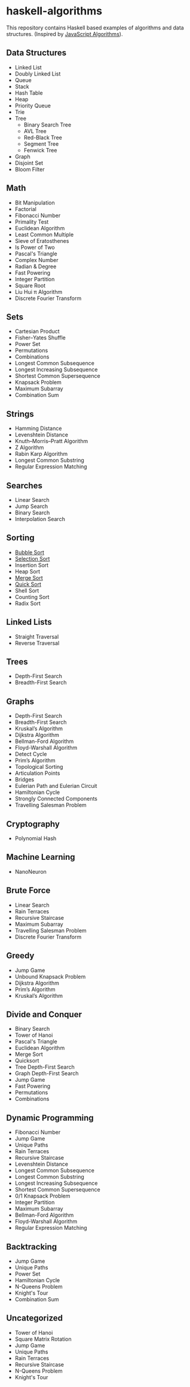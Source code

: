 
# haskell-algorithms

This repository contains Haskell based examples of algorithms and data structures. (Inspired by [JavaScript Algorithms](https://github.com/trekhleb/javascript-algorithms)).

## Data Structures

- Linked List
- Doubly Linked List
- Queue
- Stack
- Hash Table
- Heap
- Priority Queue
- Trie
- Tree
  - Binary Search Tree
  - AVL Tree
  - Red-Black Tree
  - Segment Tree
  - Fenwick Tree
- Graph
- Disjoint Set
- Bloom Filter

## Math

- Bit Manipulation
- Factorial
- Fibonacci Number
- Primality Test
- Euclidean Algorithm
- Least Common Multiple
- Sieve of Eratosthenes
- Is Power of Two
- Pascal's Triangle
- Complex Number
- Radian & Degree
- Fast Powering
- Integer Partition
- Square Root
- Liu Hui π Algorithm
- Discrete Fourier Transform

## Sets

- Cartesian Product
- Fisher–Yates Shuffle
- Power Set
- Permutations
- Combinations
- Longest Common Subsequence
- Longest Increasing Subsequence
- Shortest Common Supersequence
- Knapsack Problem
- Maximum Subarray
- Combination Sum

## Strings

- Hamming Distance
- Levenshtein Distance
- Knuth–Morris–Pratt Algorithm
- Z Algorithm
- Rabin Karp Algorithm
- Longest Common Substring
- Regular Expression Matching

## Searches

- Linear Search
- Jump Search
- Binary Search
- Interpolation Search

## Sorting

- [Bubble Sort](https://github.com/okmttdhr/haskell-algorithms/blob/master/src/sorting/bubble-sort.hs)
- [Selection Sort](https://github.com/okmttdhr/haskell-algorithms/blob/master/src/sorting/selection-sort.hs)
- Insertion Sort
- Heap Sort
- [Merge Sort](https://github.com/okmttdhr/haskell-algorithms/blob/master/src/sorting/merge-sort.hs)
- [Quick Sort](https://github.com/okmttdhr/haskell-algorithms/blob/master/src/sorting/quick-sort.hs)
- Shell Sort
- Counting Sort
- Radix Sort

## Linked Lists

- Straight Traversal
- Reverse Traversal

## Trees

- Depth-First Search
- Breadth-First Search

## Graphs

- Depth-First Search
- Breadth-First Search
- Kruskal’s Algorithm
- Dijkstra Algorithm
- Bellman-Ford Algorithm
- Floyd-Warshall Algorithm
- Detect Cycle
- Prim’s Algorithm
- Topological Sorting
- Articulation Points
- Bridges
- Eulerian Path and Eulerian Circuit
- Hamiltonian Cycle
- Strongly Connected Components
- Travelling Salesman Problem

## Cryptography

- Polynomial Hash

## Machine Learning

- NanoNeuron

## Brute Force

- Linear Search
- Rain Terraces
- Recursive Staircase
- Maximum Subarray
- Travelling Salesman Problem
- Discrete Fourier Transform

## Greedy

- Jump Game
- Unbound Knapsack Problem
- Dijkstra Algorithm
- Prim’s Algorithm
- Kruskal’s Algorithm

## Divide and Conquer

- Binary Search
- Tower of Hanoi
- Pascal's Triangle
- Euclidean Algorithm
- Merge Sort
- Quicksort
- Tree Depth-First Search
- Graph Depth-First Search
- Jump Game
- Fast Powering
- Permutations
- Combinations

## Dynamic Programming

- Fibonacci Number
- Jump Game
- Unique Paths
- Rain Terraces
- Recursive Staircase
- Levenshtein Distance
- Longest Common Subsequence
- Longest Common Substring
- Longest Increasing Subsequence
- Shortest Common Supersequence
- 0/1 Knapsack Problem
- Integer Partition
- Maximum Subarray
- Bellman-Ford Algorithm
- Floyd-Warshall Algorithm
- Regular Expression Matching

## Backtracking

- Jump Game
- Unique Paths
- Power Set
- Hamiltonian Cycle
- N-Queens Problem
- Knight's Tour
- Combination Sum

## Uncategorized

- Tower of Hanoi
- Square Matrix Rotation
- Jump Game
- Unique Paths
- Rain Terraces
- Recursive Staircase
- N-Queens Problem
- Knight's Tour

